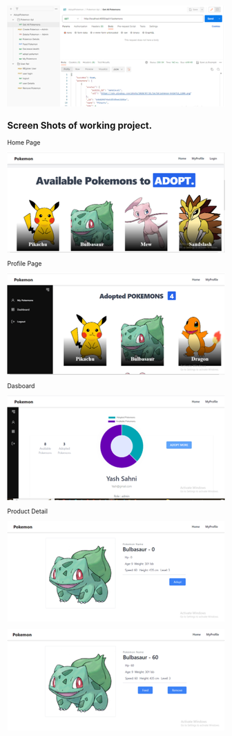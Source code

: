 

![Postman](postmanApiCapture.PNG)

## Screen Shots of working project.

Home Page

![HomePage](Home.PNG)

Profile Page

![ProfilePage](ProfilePage.PNG)

Dasboard

![Dasboard](DashBoard.PNG)

Product Detail

![ProductDetails](DetailBeforeLogin.PNG)

![ProductDetails](DetailPageAfterLogin.PNG)
